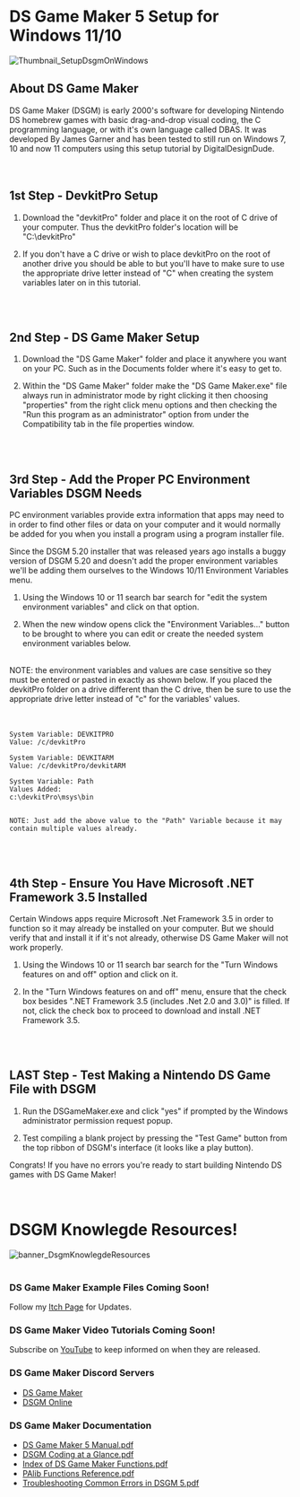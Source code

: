 # DS Game Maker 5 Setup for Windows 11/10

![Thumbnail_SetupDsgmOnWindows](https://user-images.githubusercontent.com/106634287/172290113-be6cfb1b-8691-4e6e-a118-03230c9ca70b.png)


## About DS Game Maker

DS Game Maker (DSGM) is early 2000's software for developing Nintendo DS homebrew games with basic drag-and-drop visual coding, the C programming language, or with it's own language called DBAS. It was developed By James Garner and has been tested to still run on Windows 7, 10 and now 11 computers using this setup tutorial by DigitalDesignDude.
<br>
<br>
<br>



## 1st Step - DevkitPro Setup
  1. Download the "devkitPro" folder and place it on the root of C drive of your computer. Thus the devkitPro folder's location will be "C:\devkitPro"
	
  2. If you don't have a C drive or wish to place devkitPro on the root of another drive you should be able to but you'll have to make sure to use the appropriate drive letter instead of "C" when creating the system variables later on in this tutorial. 
<br>
<br>



## 2nd Step - DS Game Maker Setup

  1. Download the "DS Game Maker" folder and place it anywhere you want on your PC. Such as in the Documents folder where it's easy to get to.
	
  2. Within the "DS Game Maker" folder make the "DS Game Maker.exe" file always  run in administrator mode by right clicking it then choosing "properties" from the right click menu options and then checking the "Run this program as an administrator" option from under the Compatibility tab in the file properties window.
<br>
<br>



## 3rd Step - Add the Proper PC Environment Variables DSGM Needs

PC environment variables provide extra information that apps may need to in order to find other files or data on your computer and it would normally be added for you when you install a program using a program installer file.

Since the DSGM 5.20 installer that was released years ago installs a buggy version of DSGM 5.20 and doesn't add the proper environment variables we'll be adding them ourselves to the Windows 10/11 Environment Variables menu.
<br>
  1. Using the Windows 10 or 11 search bar search for "edit the system environment variables"  and click on that option.
  
  2.  When the new window opens click the "Environment Variables..." button to be brought to where you can edit or create the needed system environment variables below.

<br>
NOTE: the environment variables and values are case sensitive so they must be entered or pasted in exactly as shown below. If you placed the devkitPro folder on a drive different than the C drive, then be sure to use the appropriate drive letter instead of "c" for the variables' values.
<br>
<br>
<br>
	
	System Variable: DEVKITPRO
	Value: /c/devkitPro
	
	System Variable: DEVKITARM
	Value: /c/devkitPro/devkitARM
	
	System Variable: Path
	Values Added:
	c:\devkitPro\msys\bin

	
	NOTE: Just add the above value to the "Path" Variable because it may contain multiple values already.
	
<br>
<br>

## 4th Step - Ensure You Have Microsoft .NET Framework 3.5 Installed

Certain Windows apps require Microsoft .Net Framework 3.5 in order to function so it may already be installed on your computer. But we should verify that and install it if it's not already, otherwise DS Game Maker will not work properly.

1. Using the Windows 10 or 11 search bar search for the "Turn Windows features on and off" option and click on it.

2. In the "Turn Windows features on and off" menu, ensure that the check box besides ".NET Framework 3.5 (includes .Net 2.0 and 3.0)" is filled. If not, click the check box to proceed to download and install .NET Framework 3.5.
<br>
<br>

## LAST Step - Test Making a Nintendo DS Game File with DSGM
1. Run the DSGameMaker.exe and click "yes" if prompted by the Windows administrator permission request popup.

2. Test compiling a blank project by pressing the "Test Game" button from the top ribbon of DSGM's interface (it looks like a play button).

Congrats! If you have no errors you're ready to start building Nintendo DS games with DS Game Maker!
<br>
<br>
<br>

# DSGM Knowlegde Resources!
![banner_DsgmKnowlegdeResources](https://user-images.githubusercontent.com/106634287/173729565-1b842d40-cd44-4376-91d4-6eb6a5515957.png)
<br>
<br>


### DS Game Maker Example Files Coming Soon!  
Follow my [Itch Page](https://surrealcubemedia.itch.io/) for Updates.

### DS Game Maker Video Tutorials Coming Soon! 
Subscribe on [YouTube](https://www.youtube.com/channel/UCVmba1o66nWG6p-82g22iyg) to keep informed on when they are released.

### DS Game Maker Discord Servers
- [DS Game Maker](https://discord.gg/uzNM8gGSA4)
- [DSGM Online](https://discord.gg/HqbuAy9xJf)

### DS Game Maker Documentation
- [DS Game Maker 5 Manual.pdf](https://github.com/DigitalDesignDude/DS-Game-Maker-5.20-Setup/files/8905375/DS.Game.Maker.5.Manual.pdf)
- [DSGM Coding at a Glance.pdf](https://github.com/DigitalDesignDude/DS-Game-Maker-5.20-Setup/files/8953813/DSGM.Coding.at.a.Glance.pdf)
- [Index of DS Game Maker Functions.pdf](https://github.com/DigitalDesignDude/DS-Game-Maker-5.20-Setup/files/8953578/Index.of.DS.Game.Maker.Functions.pdf)
- [PAlib Functions Reference.pdf](https://github.com/DigitalDesignDude/DS-Game-Maker-5.20-Setup/files/8905406/PAlib.Functions.Reference.pdf)
- [Troubleshooting Common Errors in DSGM 5.pdf](https://github.com/DigitalDesignDude/DS-Game-Maker-5.20-Setup/files/8905369/Troubleshooting.Common.Errors.in.DSGM.5.pdf)


